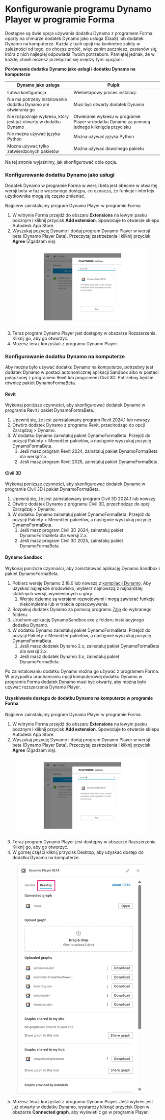 # Konfigurowanie programu Dynamo Player w programie Forma

Dostępne są dwie opcje używania dodatku Dynamo z programem Forma: oparty na chmurze dodatek Dynamo jako usługa (DaaS) lub dodatek Dynamo na komputerze. Każda z tych opcji ma konkretne zalety w zależności od tego, co chcesz zrobić, więc zanim zaczniesz, zastanów się, która z nich najlepiej odpowiada Twoim potrzebom. Pamiętaj jednak, że w każdej chwili możesz przełączać się między tymi opcjami.

**Porównanie dodatku Dynamo jako usługi i dodatku Dynamo na komputerze**

<table><thead><tr><th>Dynamo jako usługa</th><th>Pulpit</th><th data-hidden></th></tr></thead><tbody><tr><td>Łatwa konfiguracja</td><td>Wieloetapowy proces instalacji</td><td></td></tr><tr><td>Nie ma potrzeby instalowania dodatku Dynamo ani otwierania go</td><td>Musi być otwarty dodatek Dynamo</td><td></td></tr><tr><td>Nie rozpoznaje wykresu, który jest już otwarty w dodatku Dynamo</td><td>Otwieranie wykresu w programie Player w dodatku Dynamo za pomocą jednego kliknięcia przycisku</td><td></td></tr><tr><td>Nie można używać języka Python</td><td>Można używać języka Python</td><td></td></tr><tr><td>Można używać tylko zatwierdzonych pakietów</td><td>Można używać dowolnego pakietu</td><td></td></tr></tbody></table>

Na tej stronie wyjaśnimy, jak skonfigurować obie opcje.

### Konfigurowanie dodatku Dynamo jako usługi

Dodatek Dynamo w programie Forma w wersji beta jest obecnie w otwartej wersji beta w fazie wczesnego dostępu, co oznacza, że funkcje i interfejs użytkownika mogą się często zmieniać.

Najpierw zainstalujmy program Dynamo Player w programie Forma.

1. W witrynie Forma przejdź do obszaru **Extensions** na lewym pasku bocznym i kliknij przycisk **Add extension**. Spowoduje to otwarcie sklepu Autodesk App Store.
2. Wyszukaj pozycję Dynamo i dodaj program Dynamo Player w wersji beta (Dynamo Player Beta). Przeczytaj zastrzeżenia i kliknij przycisk **Agree** (Zgadzam się).

<figure><img src="../.gitbook/assets/install-player.png" alt=""><figcaption></figcaption></figure>

3. Teraz program Dynamo Player jest dostępny w obszarze Rozszerzenia. Kliknij go, aby go otworzyć.
4. Możesz teraz korzystać z programu Dynamo Player.

### Konfigurowanie dodatku Dynamo na komputerze

Aby można było używać dodatku Dynamo na komputerze, potrzebny jest dodatek Dynamo w postaci autonomicznej aplikacji Sandbox albo w postaci połączonej z programem Revit lub programem Civil 3D. Potrzebny będzie również pakiet DynamoFormaBeta.

#### Revit

Wykonaj poniższe czynności, aby skonfigurować dodatek Dynamo w programie Revit i pakiet DynamoFormaBeta.

1. Upewnij się, że jest zainstalowany program Revit 2024.1 lub nowszy.
2. Otwórz dodatek Dynamo z programu Revit, przechodząc do opcji Zarządzaj > Dynamo.
3. W dodatku Dynamo zainstaluj pakiet DynamoFormaBeta. Przejdź do pozycji Pakiety > Menedżer pakietów, a następnie wyszukaj pozycję DynamoFormaBeta.
   1. Jeśli masz program Revit 2024, zainstaluj pakiet DynamoFormaBeta dla wersji 2.x.
   2. Jeśli masz program Revit 2025, zainstaluj pakiet DynamoFormaBeta.

#### Civil 3D

Wykonaj poniższe czynności, aby skonfigurować dodatek Dynamo w programie Civil 3D i pakiet DynamoFormaBeta.

1. Upewnij się, że jest zainstalowany program Civil 3D 2024.1 lub nowszy.
2. Otwórz dodatek Dynamo z programu Civil 3D, przechodząc do opcji Zarządzaj > Dynamo.
3. W dodatku Dynamo zainstaluj pakiet DynamoFormaBeta. Przejdź do pozycji Pakiety > Menedżer pakietów, a następnie wyszukaj pozycję DynamoFormaBeta.
   1. Jeśli masz program Civil 3D 2024, zainstaluj pakiet DynamoFormaBeta dla wersji 2.x.
   2. Jeśli masz program Civil 3D 2025, zainstaluj pakiet DynamoFormaBeta.

#### Dynamo Sandbox

Wykonaj poniższe czynności, aby zainstalować aplikację Dynamo Sandbox i pakiet DynamoFormaBeta.

1. Pobierz wersję Dynamo 2.18.0 lub nowszą z [kompilacji Dynamo](https://dynamobuilds.com/). Aby uzyskać najlepsze środowisko, wybierz najnowszą z najbardziej stabilnych wersji, wymienionych u góry.
   1. Wersje dzienne są wersjami rozwojowymi i mogą zawierać funkcje niekompletne lub w trakcie opracowywania.
2. Rozpakuj dodatek Dynamo za pomocą programu [7zip](https://7-zip.org/) do wybranego folderu.
3. Uruchom aplikację DynamoSandbox.exe z folderu instalacyjnego dodatku Dynamo.
4. W dodatku Dynamo zainstaluj pakiet DynamoFormaBeta. Przejdź do pozycji Pakiety > Menedżer pakietów, a następnie wyszukaj pozycję DynamoFormaBeta.
   1. Jeśli masz dodatek Dynamo 2.x, zainstaluj pakiet DynamoFormaBeta dla wersji 2.x.
   2. Jeśli masz dodatek Dynamo 3.x, zainstaluj pakiet DynamoFormaBeta.

Po zainstalowaniu dodatku Dynamo można go używać z programem Forma. W przypadku uruchamianiu opcji komputerowej dodatku Dynamo w programie Forma dodatek Dynamo musi być otwarty, aby można było używać rozszerzenia Dynamo Player.

#### Uzyskiwanie dostępu do dodatku Dynamo na komputerze w programie Forma

Najpierw zainstalujmy program Dynamo Player w programie Forma.

1. W witrynie Forma przejdź do obszaru **Extensions** na lewym pasku bocznym i kliknij przycisk **Add extension**. Spowoduje to otwarcie sklepu Autodesk App Store.
2. Wyszukaj pozycję Dynamo i dodaj program Dynamo Player w wersji beta (Dynamo Player Beta). Przeczytaj zastrzeżenia i kliknij przycisk **Agree** (Zgadzam się).

<figure><img src="../.gitbook/assets/install-player.png" alt=""><figcaption></figcaption></figure>

3. Teraz program Dynamo Player jest dostępny w obszarze Rozszerzenia. Kliknij go, aby go otworzyć.
4. W górnej części kliknij przycisk Desktop, aby uzyskać dostęp do dodatku Dynamo na komputerze.

<figure><img src="../.gitbook/assets/dynamo-desktop.png" alt=""><figcaption></figcaption></figure>

5. Możesz teraz korzystać z programu Dynamo Player. Jeśli wykres jest już otwarty w dodatku Dynamo, wystarczy kliknąć przycisk Open w obszarze **Connected graph**, aby wyświetlić go w programie Player.
